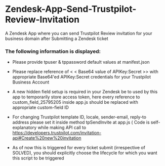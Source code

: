 # Zendesk-App-Send-Trustpilot-Review-Invitation

A Zendesk App where you can send Trustpilot Review invitation for your business domain after Submitting a Zendesk ticket

### The following information is displayed:

* Please provide tpuser & tppassword default values at manifest.json

* Please replace reference of < < Base64 value of APIKey:Secret >> with appropriate Base64'ed APIKey:Secret credentials for your Trustpilot Business Account

* A new hidden field setup is required in your Zendesk be to used by this app to temporarily store access token, here every reference to custom_field_25795205 inside app.js should be replaced with appropriate custom-field ID

* For changing Trustpilot template ID, locale, sender-email, reply-to address please set it inside method tpSendInvite at app.js ( Code is self-explanatory while making API call to https://developers.trustpilot.com/invitation-api#Create%20new%20invitation

* As of now this is triggered for every ticket submit (irrespective of SOLVED), you should explicitly choose the lifecycle for which you want this script to be triggered





